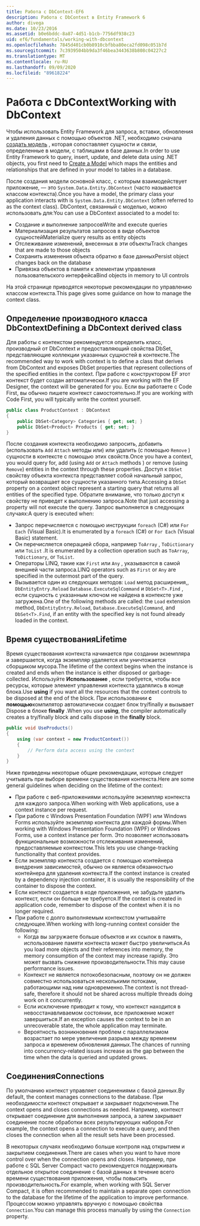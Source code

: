 ```yaml
---
title: Работа с DbContext-EF6
description: Работа с DbContext в Entity Framework 6
author: divega
ms.date: 10/23/2016
ms.assetid: b0e6bddc-8a87-4d51-b1cb-7756df938c23
uid: ef6/fundamentals/working-with-dbcontext
ms.openlocfilehash: 7845d401cb0b8910cbfbba80eca2fd098c051b7d
ms.sourcegitcommit: 7c3939504bb9da3f46bea3443638b808c04227c2
ms.translationtype: MT
ms.contentlocale: ru-RU
ms.lasthandoff: 09/09/2020
ms.locfileid: "89618224"
---
```

# <a name="working-with-dbcontext"></a><span data-ttu-id="10003-103">Работа с DbContext</span><span class="sxs-lookup"><span data-stu-id="10003-103">Working with DbContext</span></span>

<span data-ttu-id="10003-104">Чтобы использовать Entity Framework для запроса, вставки, обновления и удаления данных с помощью объектов .NET, необходимо сначала [создать модель](xref:ef6/modeling/index) , которая сопоставляет сущности и связи, определенные в модели, с таблицами в базе данных.</span><span class="sxs-lookup"><span data-stu-id="10003-104">In order to use Entity Framework to query, insert, update, and delete data using .NET objects, you first need to [Create a Model](xref:ef6/modeling/index) which maps the entities and relationships that are defined in your model to tables in a database.</span></span>

<span data-ttu-id="10003-105">После создания модели основной класс, с которым взаимодействует приложение, — это `System.Data.Entity.DbContext` (часто называется классом контекста).</span><span class="sxs-lookup"><span data-stu-id="10003-105">Once you have a model, the primary class your application interacts with is `System.Data.Entity.DbContext` (often referred to as the context class).</span></span> <span data-ttu-id="10003-106">DbContext, связанный с моделью, можно использовать для:</span><span class="sxs-lookup"><span data-stu-id="10003-106">You can use a DbContext associated to a model to:</span></span>
- <span data-ttu-id="10003-107">Создание и выполнение запросов</span><span class="sxs-lookup"><span data-stu-id="10003-107">Write and execute queries</span></span>   
- <span data-ttu-id="10003-108">Материализация результатов запросов в виде объектов сущностей</span><span class="sxs-lookup"><span data-stu-id="10003-108">Materialize query results as entity objects</span></span>
- <span data-ttu-id="10003-109">Отслеживание изменений, внесенных в эти объекты</span><span class="sxs-lookup"><span data-stu-id="10003-109">Track changes that are made to those objects</span></span>
- <span data-ttu-id="10003-110">Сохранить изменения объекта обратно в базе данных</span><span class="sxs-lookup"><span data-stu-id="10003-110">Persist object changes back on the database</span></span>
- <span data-ttu-id="10003-111">Привязка объектов в памяти к элементам управления пользовательского интерфейса</span><span class="sxs-lookup"><span data-stu-id="10003-111">Bind objects in memory to UI controls</span></span>

<span data-ttu-id="10003-112">На этой странице приводятся некоторые рекомендации по управлению классом контекста.</span><span class="sxs-lookup"><span data-stu-id="10003-112">This page gives some guidance on how to manage the context class.</span></span>  

## <a name="defining-a-dbcontext-derived-class"></a><span data-ttu-id="10003-113">Определение производного класса DbContext</span><span class="sxs-lookup"><span data-stu-id="10003-113">Defining a DbContext derived class</span></span>  

<span data-ttu-id="10003-114">Для работы с контекстом рекомендуется определить класс, производный от DbContext и предоставляющий свойства DbSet, представляющие коллекции указанных сущностей в контексте.</span><span class="sxs-lookup"><span data-stu-id="10003-114">The recommended way to work with context is to define a class that derives from DbContext and exposes DbSet properties that represent collections of the specified entities in the context.</span></span> <span data-ttu-id="10003-115">При работе с конструктором EF этот контекст будет создан автоматически.</span><span class="sxs-lookup"><span data-stu-id="10003-115">If you are working with the EF Designer, the context will be generated for you.</span></span> <span data-ttu-id="10003-116">Если вы работаете с Code First, вы обычно пишете контекст самостоятельно.</span><span class="sxs-lookup"><span data-stu-id="10003-116">If you are working with Code First, you will typically write the context yourself.</span></span>  

``` csharp
public class ProductContext : DbContext
{
    public DbSet<Category> Categories { get; set; }
    public DbSet<Product> Products { get; set; }
}
```  

<span data-ttu-id="10003-117">После создания контекста необходимо запросить, добавить (использовать `Add` `Attach` методы или) или удалить (с помощью `Remove` ) сущности в контексте с помощью этих свойств.</span><span class="sxs-lookup"><span data-stu-id="10003-117">Once you have a context, you would query for, add (using `Add` or `Attach` methods ) or remove (using `Remove`) entities in the context through these properties.</span></span> <span data-ttu-id="10003-118">Доступ к `DbSet` свойству объекта контекста представляет собой начальный запрос, который возвращает все сущности указанного типа.</span><span class="sxs-lookup"><span data-stu-id="10003-118">Accessing a `DbSet` property on a context object represent a starting query that returns all entities of the specified type.</span></span> <span data-ttu-id="10003-119">Обратите внимание, что только доступ к свойству не приведет к выполнению запроса.</span><span class="sxs-lookup"><span data-stu-id="10003-119">Note that just accessing a property will not execute the query.</span></span> <span data-ttu-id="10003-120">Запрос выполняется в следующих случаях:</span><span class="sxs-lookup"><span data-stu-id="10003-120">A query is executed when:</span></span>  

- <span data-ttu-id="10003-121">Запрос перечисляется с помощью инструкции `foreach` (C#) или `For Each` (Visual Basic).</span><span class="sxs-lookup"><span data-stu-id="10003-121">It is enumerated by a `foreach` (C#) or `For Each` (Visual Basic) statement.</span></span>  
- <span data-ttu-id="10003-122">Он перечисляется операцией сбора, например `ToArray` , `ToDictionary` или `ToList` .</span><span class="sxs-lookup"><span data-stu-id="10003-122">It is enumerated by a collection operation such as `ToArray`, `ToDictionary`, or `ToList`.</span></span>  
- <span data-ttu-id="10003-123">Операторы LINQ, такие как `First` или `Any` , указываются в самой внешней части запроса.</span><span class="sxs-lookup"><span data-stu-id="10003-123">LINQ operators such as `First` or `Any` are specified in the outermost part of the query.</span></span>  
- <span data-ttu-id="10003-124">Вызывается один из следующих методов: `Load` метод расширения,, `DbEntityEntry.Reload`  `Database.ExecuteSqlCommand` и `DbSet<T>.Find` , если сущность с указанным ключом не найдена в контексте уже загружена.</span><span class="sxs-lookup"><span data-stu-id="10003-124">One of the following methods are called: the `Load` extension method, `DbEntityEntry.Reload`,  `Database.ExecuteSqlCommand`, and `DbSet<T>.Find`, if an entity with the specified key is not found already loaded in the context.</span></span>  

## <a name="lifetime"></a><span data-ttu-id="10003-125">Время существования</span><span class="sxs-lookup"><span data-stu-id="10003-125">Lifetime</span></span>  

<span data-ttu-id="10003-126">Время существования контекста начинается при создании экземпляра и завершается, когда экземпляр удаляется или уничтожается сборщиком мусора.</span><span class="sxs-lookup"><span data-stu-id="10003-126">The lifetime of the context begins when the instance is created and ends when the instance is either disposed or garbage-collected.</span></span> <span data-ttu-id="10003-127">Используйте **Использование** , если требуется, чтобы все ресурсы, которые элемент управления контекста удалялись в конце блока.</span><span class="sxs-lookup"><span data-stu-id="10003-127">Use **using** if you want all the resources that the context controls to be disposed at the end of the block.</span></span> <span data-ttu-id="10003-128">При использовании **с помощью**компилятор автоматически создает блок try/finally и вызывает Dispose в блоке **finally** .</span><span class="sxs-lookup"><span data-stu-id="10003-128">When you use **using**, the compiler automatically creates a try/finally block and calls dispose in the **finally** block.</span></span>  

``` csharp
public void UseProducts()
{
    using (var context = new ProductContext())
    {     
        // Perform data access using the context
    }
}
```  

<span data-ttu-id="10003-129">Ниже приведены некоторые общие рекомендации, которые следует учитывать при выборе времени существования контекста.</span><span class="sxs-lookup"><span data-stu-id="10003-129">Here are some general guidelines when deciding on the lifetime of the context:</span></span>  

- <span data-ttu-id="10003-130">При работе с веб-приложениями используйте экземпляр контекста для каждого запроса.</span><span class="sxs-lookup"><span data-stu-id="10003-130">When working with Web applications, use a context instance per request.</span></span>  
- <span data-ttu-id="10003-131">При работе с Windows Presentation Foundation (WPF) или Windows Forms используйте экземпляр контекста для каждой формы.</span><span class="sxs-lookup"><span data-stu-id="10003-131">When working with Windows Presentation Foundation (WPF) or Windows Forms, use a context instance per form.</span></span> <span data-ttu-id="10003-132">Это позволяет использовать функциональные возможности отслеживания изменений, предоставляемые контекстом.</span><span class="sxs-lookup"><span data-stu-id="10003-132">This lets you use change-tracking functionality that context provides.</span></span>  
- <span data-ttu-id="10003-133">Если экземпляр контекста создается с помощью контейнера внедрения зависимостей, обычно он является обязанностью контейнера для удаления контекста.</span><span class="sxs-lookup"><span data-stu-id="10003-133">If the context instance is created by a dependency injection container, it is usually the responsibility of the container to dispose the context.</span></span>
- <span data-ttu-id="10003-134">Если контекст создается в коде приложения, не забудьте удалить контекст, если он больше не требуется.</span><span class="sxs-lookup"><span data-stu-id="10003-134">If the context is created in application code, remember to dispose of the context when it is no longer required.</span></span>  
- <span data-ttu-id="10003-135">При работе с долго выполняемым контекстом учитывайте следующее.</span><span class="sxs-lookup"><span data-stu-id="10003-135">When working with long-running context consider the following:</span></span>  
    - <span data-ttu-id="10003-136">Когда вы загружаете больше объектов и их ссылок в память, использование памяти контекста может быстро увеличиться.</span><span class="sxs-lookup"><span data-stu-id="10003-136">As you load more objects and their references into memory, the memory consumption of the context may increase rapidly.</span></span> <span data-ttu-id="10003-137">Это может вызвать снижение производительности.</span><span class="sxs-lookup"><span data-stu-id="10003-137">This may cause performance issues.</span></span>  
    - <span data-ttu-id="10003-138">Контекст не является потокобезопасным, поэтому он не должен совместно использоваться несколькими потоками, работающими над ним одновременно.</span><span class="sxs-lookup"><span data-stu-id="10003-138">The context is not thread-safe, therefore it should not be shared across multiple threads doing work on it concurrently.</span></span>
    - <span data-ttu-id="10003-139">Если исключение приводит к тому, что контекст находится в невосстанавливаемом состоянии, все приложение может завершиться.</span><span class="sxs-lookup"><span data-stu-id="10003-139">If an exception causes the context to be in an unrecoverable state, the whole application may terminate.</span></span>  
    - <span data-ttu-id="10003-140">Вероятность возникновения проблем с параллелизмом возрастает по мере увеличения разрыва между временем запроса и временем обновления данных.</span><span class="sxs-lookup"><span data-stu-id="10003-140">The chances of running into concurrency-related issues increase as the gap between the time when the data is queried and updated grows.</span></span>  

## <a name="connections"></a><span data-ttu-id="10003-141">Соединения</span><span class="sxs-lookup"><span data-stu-id="10003-141">Connections</span></span>  

<span data-ttu-id="10003-142">По умолчанию контекст управляет соединениями с базой данных.</span><span class="sxs-lookup"><span data-stu-id="10003-142">By default, the context manages connections to the database.</span></span> <span data-ttu-id="10003-143">При необходимости контекст открывает и закрывает подключения.</span><span class="sxs-lookup"><span data-stu-id="10003-143">The context opens and closes connections as needed.</span></span> <span data-ttu-id="10003-144">Например, контекст открывает соединение для выполнения запроса, а затем закрывает соединение после обработки всех результирующих наборов.</span><span class="sxs-lookup"><span data-stu-id="10003-144">For example, the context opens a connection to execute a query, and then closes the connection when all the result sets have been processed.</span></span>  

<span data-ttu-id="10003-145">В некоторых случаях необходимо больше контроля над открытием и закрытием соединения.</span><span class="sxs-lookup"><span data-stu-id="10003-145">There are cases when you want to have more control over when the connection opens and closes.</span></span> <span data-ttu-id="10003-146">Например, при работе с SQL Server Compact часто рекомендуется поддерживать отдельное открытое соединение с базой данных в течение всего времени существования приложения, чтобы повысить производительность.</span><span class="sxs-lookup"><span data-stu-id="10003-146">For example, when working with SQL Server Compact, it is often recommended to maintain a separate open connection to the database for the lifetime of the application to improve performance.</span></span> <span data-ttu-id="10003-147">Процессом можно управлять вручную с помощью свойства `Connection`.</span><span class="sxs-lookup"><span data-stu-id="10003-147">You can manage this process manually by using the `Connection` property.</span></span>  

